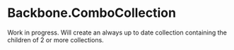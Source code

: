 Backbone.ComboCollection
========================

Work in progress. Will create an always up to date collection containing the children of 2 or more collections.
